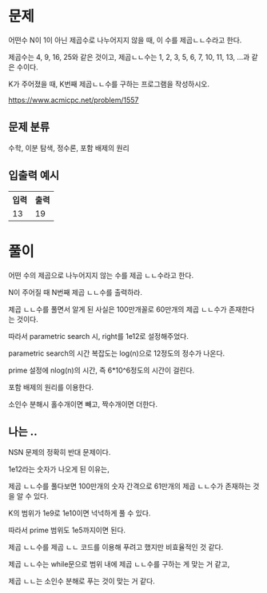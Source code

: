 # 문제

어떤수 N이 1이 아닌 제곱수로 나누어지지 않을 때, 이 수를 제곱ㄴㄴ수라고 한다. 

제곱수는 4, 9, 16, 25와 같은 것이고, 제곱ㄴㄴ수는 1, 2, 3, 5, 6, 7, 10, 11, 13, ...과 같은 수이다.

K가 주어졌을 때, K번째 제곱ㄴㄴ수를 구하는 프로그램을 작성하시오.

https://www.acmicpc.net/problem/1557

## 문제 분류

수학, 이분 탐색, 정수론, 포함 배제의 원리

## 입출력 예시

<table>
  <tr>
    <th>입력</th>
    <th>출력</th>
  </tr>
  <tr>
    <td>13</td>
    <td>19</td>
  </tr>
</table>

# 풀이

어떤 수의 제곱으로 나누어지지 않는 수를 제곱 ㄴㄴ수라고 한다.

N이 주어질 때 N번째 제곱 ㄴㄴ수를 출력하라.

제곱 ㄴㄴ수를 풀면서 알게 된 사실은 100만개꼴로 60만개의 제곱 ㄴㄴ수가 존재한다는 것이다.

따라서 parametric search 시, right를 1e12로 설정해주었다.

parametric search의 시간 복잡도는 log(n)으로 12정도의 정수가 나온다.

prime 설정에 nlog(n)의 시간, 즉 6*10^6정도의 시간이 걸린다.

포함 배제의 원리를 이용한다.

소인수 분해시 홀수개이면 빼고, 짝수개이면 더한다.

## 나는 ..

NSN 문제의 정확히 반대 문제이다.

1e12라는 숫자가 나오게 된 이유는,

제곱 ㄴㄴ수를 풀다보면 100만개의 숫자 간격으로 61만개의 제곱 ㄴㄴ수가 존재하는 것을 알 수 있다.

K의 범위가 1e9로 1e10이면 넉넉하게 풀 수 있다.

따라서 prime 범위도 1e5까지이면 된다.

제곱 ㄴㄴ수를 제곱 ㄴㄴ 코드를 이용해 푸려고 했지만 비효율적인 것 같다.

제곱 ㄴㄴ수는 while문으로 범위 내에 제곱 ㄴㄴ수를 구하는 게 맞는 거 같고,

제곱 ㄴㄴ는 소인수 분해로 푸는 것이 맞는 거 같다.